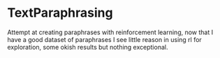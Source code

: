 # TextParaphrasing

Attempt at creating paraphrases with reinforcement learning, now that I have a good dataset of paraphrases I see little reason in using rl for exploration, some okish results but nothing exceptional.
